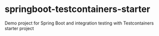 # springboot-testcontainers-starter
Demo project for Spring Boot and integration testing with Testcontainers starter project
